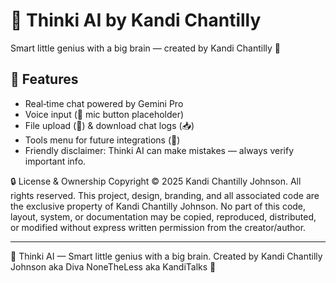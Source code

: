 # 🧠 Thinki AI by Kandi Chantilly

Smart little genius with a big brain — created by Kandi Chantilly 💖

## 🚀 Features
- Real‑time chat powered by Gemini Pro
- Voice input (🎤 mic button placeholder)
- File upload (📎) & download chat logs (📥)
- Tools menu for future integrations (🧰)
- Friendly disclaimer: Thinki AI can make mistakes — always verify important info.
  
🔒 License & Ownership Copyright © 2025 Kandi Chantilly Johnson. All rights reserved. This project, design, branding, and all associated code are the exclusive property of Kandi Chantilly Johnson. No part of this code, layout, system, or documentation may be copied, reproduced, distributed, or modified without express written permission from the creator/author.

---

🧠 Thinki AI — Smart little genius with a big brain. Created by Kandi Chantilly Johnson aka Diva NoneTheLess aka KandiTalks 💖
